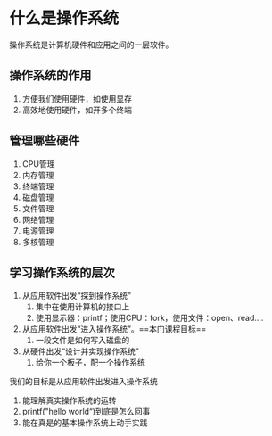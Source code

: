 # 什么是操作系统

操作系统是计算机硬件和应用之间的一层软件。

## 操作系统的作用

1. 方便我们使用硬件，如使用显存
2. 高效地使用硬件，如开多个终端

## 管理哪些硬件

1. CPU管理
2. 内存管理
3. 终端管理
4. 磁盘管理
5. 文件管理
6. 网络管理
7. 电源管理
8. 多核管理

## 学习操作系统的层次

1. 从应用软件出发“探到操作系统”
   1. 集中在使用计算机的接口上
   2. 使用显示器：printf；使用CPU：fork，使用文件：open、read....
2. 从应用软件出发“进入操作系统”。==本门课程目标==
   	1. 一段文件是如何写入磁盘的
3. 从硬件出发“设计并实现操作系统”
   1. 给你一个板子，配一个操作系统

我们的目标是从应用软件出发进入操作系统

1. 能理解真实操作系统的运转
2. printf("hello world“)到底是怎么回事
3. 能在真是的基本操作系统上动手实践



